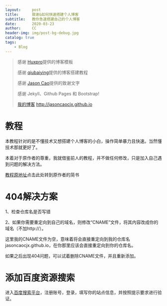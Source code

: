 ```yaml
---
layout:     post
title:      致谢&如何快速搭建个人博客
subtitle:   教你急速搭建自己的个人博客
date:       2020-03-23
author:     CC
header-img: img/post-bg-debug.jpg
catalog: true
tags:
    - Blog
---
```


> 感谢 [Huxpro](https://github.com/huxpro)提供的博客模板
>
> 感谢 [qiubaiying](https://github.com/qiubaiying/qiubaiying.github.io)提供的博客搭建教程
> 
> 感谢 [Jason Cao](http://jasoncaocjx.github.io)提供的致谢文字
>
> 感谢 Jekyll、Github Pages 和 Bootstrap!
>
> [我的博客](https://chrischen502.github.io/) http://jasoncaocjx.github.io

# 教程
本教程针对的是不懂技术又想搭建个人博客的小白，操作简单暴力且快速。当然懂技术那就更好了。

本着对于原作者的尊重，我就借鉴前人的教程，并不做任何修改，只是加入自己遇到问题的解决方法。

[教程原地址](https://www.jianshu.com/p/e68fba58f75c)点击此处转到原作者的简书

# 404解决方案
1、检查仓库名是否写错

2、如果你需要重定向到自己的域名，则修改“CNAME”文件，将其内容改成你的域名（不加http://）。

这里我的CNAME文件为空，意味着将会直接重定向到我的仓库名jasoncaocjx.github.io，在你那里应该会直接重定向到你的仓库名。

如果之后出现404问题，可以试着删除CNAME文件，并且重新添加。

# 添加百度资源搜索
进入[百度搜索平台](https://ziyuan.baidu.com)，注册账号，登录，填写你的站点信息，并按照提示要求进行验证。

